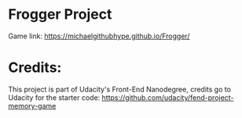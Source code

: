 
# Frogger Project

Game link: https://michaelgithubhype.github.io/Frogger/

# Credits:

This project is part of Udacity's Front-End Nanodegree, credits go to Udacity for the starter code: https://github.com/udacity/fend-project-memory-game
